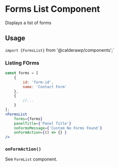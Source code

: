 # Forms List Component
Displays a list of forms

## Usage
`import {FormsList}` from '@calderawp/components';`

### Listing FOrms
```jsx
const forms = [
    {
        id: 'form-id',
        name: 'Contact Form'
    },
    {
        //...
    }
];
<FormsList
    forms={forms}
    panelTitle={'Panel Title'}
    noFormsMessage={'Custom No Forms Found'}
    onFormAction={() => {} }
/>

```

### `onFormAction()`
See `FormList` component.
